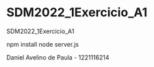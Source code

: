 # SDM2022_1Exercicio_A1
SDM2022_1Exercicio_A1

npm install
node server.js

Daniel Avelino de Paula - 1221116214
